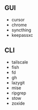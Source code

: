 ## GUI

- cursor
- chrome
- syncthing
- keepassxc

## CLI

- tailscale
- fish
- fd
- gh
- lazygit
- mise
- ripgrep
- stow
- zoxide
